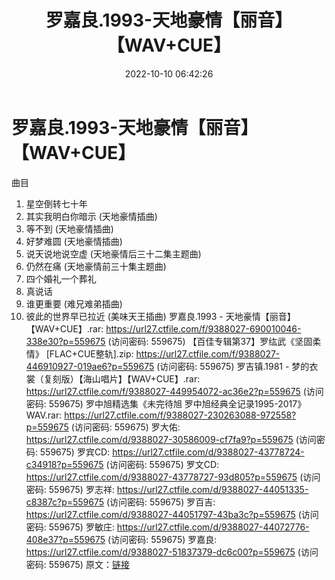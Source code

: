 ﻿---
title: 罗嘉良.1993-天地豪情【丽音】【WAV+CUE】
date: 2022-10-10 06:42:26
categories: WAV车载音乐、镜像
tags: 华语中文
---
# 罗嘉良.1993-天地豪情【丽音】【WAV+CUE】

曲目
01. 星空倒转七十年
02. 其实我明白你暗示 (天地豪情插曲)
03. 等不到 (天地豪情插曲)
04. 好梦难圆 (天地豪情插曲)
05. 说天说地说空虚 (天地豪情后三十二集主题曲)
06. 仍然在痛 (天地豪情前三十集主题曲)
07. 四个婚礼一个葬礼
08. 真说话
09. 谁更重要 (难兄难弟插曲)
10. 彼此的世界早已拉近 (美味天王插曲)
罗嘉良.1993 - 天地豪情【丽音】【WAV+CUE】.rar: https://url27.ctfile.com/f/9388027-690010046-338e30?p=559675
(访问密码: 559675)
【百佳专辑第37】罗纮武《坚固柔情》 [FLAC+CUE整轨].zip: https://url27.ctfile.com/f/9388027-446910927-019ae6?p=559675
(访问密码: 559675)
罗吉镇.1981 - 梦的衣裳（复刻版）【海山唱片】【WAV+CUE】.rar: https://url27.ctfile.com/f/9388027-449954072-ac36e2?p=559675
(访问密码: 559675)
罗中旭精选集《未完待旭 罗中旭经典全记录1995-2017》WAV.rar: https://url27.ctfile.com/f/9388027-230263088-972558?p=559675
(访问密码: 559675)
罗大佑: https://url27.ctfile.com/d/9388027-30586009-cf7fa9?p=559675
(访问密码: 559675)
罗宾CD: https://url27.ctfile.com/d/9388027-43778724-c34918?p=559675
(访问密码: 559675)
罗文CD: https://url27.ctfile.com/d/9388027-43778727-93d805?p=559675
(访问密码: 559675)
罗志祥: https://url27.ctfile.com/d/9388027-44051335-c8387c?p=559675
(访问密码: 559675)
罗百吉: https://url27.ctfile.com/d/9388027-44051797-43ba3c?p=559675
(访问密码: 559675)
罗敏庄: https://url27.ctfile.com/d/9388027-44072776-408e37?p=559675
(访问密码: 559675)
罗嘉良: https://url27.ctfile.com/d/9388027-51837379-dc6c00?p=559675
(访问密码: 559675)
原文：[链接](https://blog.sina.com.cn/s/blog_1647c7e7601030zu9.html)